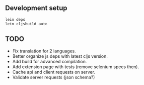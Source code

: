 ## Development setup
```
lein deps
lein cljsbuild auto
```

## TODO
- Fix translation for 2 languages.
- Better organize js deps with latest cljs version.
- Add build for advanced compilation.
- Add extension page with tests (remove selenium specs then).
- Cache api and client requests on server.
- Validate server requests (json schema?)

